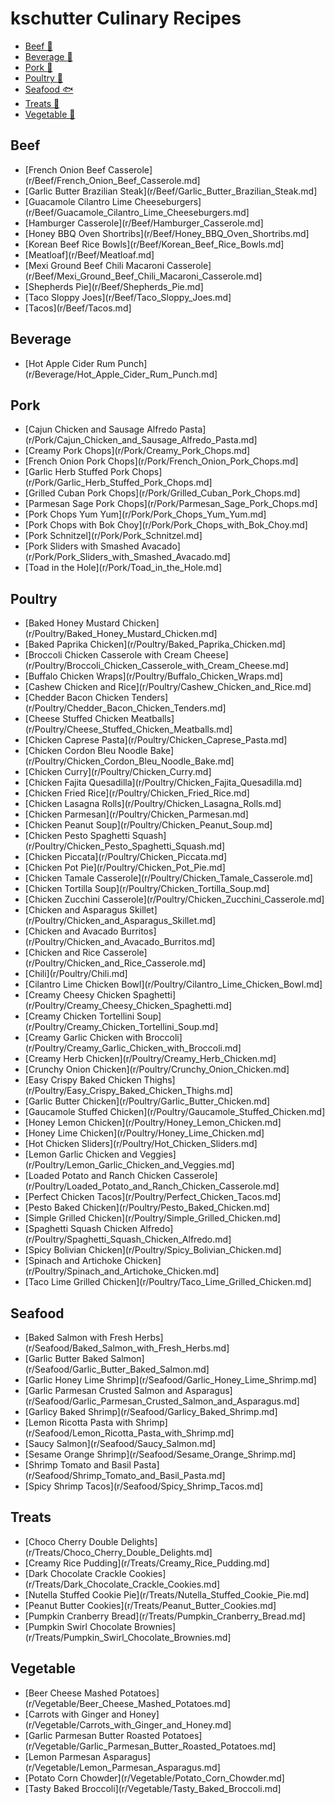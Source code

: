 # kschutter Culinary Recipes
- [Beef :cow2:](#beef)
- [Beverage :tropical_drink:](#beverage)
- [Pork :pig2:](#pork)
- [Poultry :chicken:](#poultry)
- [Seafood :fish:](#seafood)
- [Treats :cake:](#treats)
- [Vegetable :herb:](#vegetable)

## Beef
- [French Onion Beef Casserole](r/Beef/French_Onion_Beef_Casserole.md]
- [Garlic Butter Brazilian Steak](r/Beef/Garlic_Butter_Brazilian_Steak.md]
- [Guacamole Cilantro Lime Cheeseburgers](r/Beef/Guacamole_Cilantro_Lime_Cheeseburgers.md]
- [Hamburger Casserole](r/Beef/Hamburger_Casserole.md]
- [Honey BBQ Oven Shortribs](r/Beef/Honey_BBQ_Oven_Shortribs.md]
- [Korean Beef Rice Bowls](r/Beef/Korean_Beef_Rice_Bowls.md]
- [Meatloaf](r/Beef/Meatloaf.md]
- [Mexi Ground Beef Chili Macaroni Casserole](r/Beef/Mexi_Ground_Beef_Chili_Macaroni_Casserole.md]
- [Shepherds Pie](r/Beef/Shepherds_Pie.md]
- [Taco Sloppy Joes](r/Beef/Taco_Sloppy_Joes.md]
- [Tacos](r/Beef/Tacos.md]
## Beverage
- [Hot Apple Cider Rum Punch](r/Beverage/Hot_Apple_Cider_Rum_Punch.md]
## Pork
- [Cajun Chicken and Sausage Alfredo Pasta](r/Pork/Cajun_Chicken_and_Sausage_Alfredo_Pasta.md]
- [Creamy Pork Chops](r/Pork/Creamy_Pork_Chops.md]
- [French Onion Pork Chops](r/Pork/French_Onion_Pork_Chops.md]
- [Garlic Herb Stuffed Pork Chops](r/Pork/Garlic_Herb_Stuffed_Pork_Chops.md]
- [Grilled Cuban Pork Chops](r/Pork/Grilled_Cuban_Pork_Chops.md]
- [Parmesan Sage Pork Chops](r/Pork/Parmesan_Sage_Pork_Chops.md]
- [Pork Chops Yum Yum](r/Pork/Pork_Chops_Yum_Yum.md]
- [Pork Chops with Bok Choy](r/Pork/Pork_Chops_with_Bok_Choy.md]
- [Pork Schnitzel](r/Pork/Pork_Schnitzel.md]
- [Pork Sliders with Smashed Avacado](r/Pork/Pork_Sliders_with_Smashed_Avacado.md]
- [Toad in the Hole](r/Pork/Toad_in_the_Hole.md]
## Poultry
- [Baked Honey Mustard Chicken](r/Poultry/Baked_Honey_Mustard_Chicken.md]
- [Baked Paprika Chicken](r/Poultry/Baked_Paprika_Chicken.md]
- [Broccoli Chicken Casserole with Cream Cheese](r/Poultry/Broccoli_Chicken_Casserole_with_Cream_Cheese.md]
- [Buffalo Chicken Wraps](r/Poultry/Buffalo_Chicken_Wraps.md]
- [Cashew Chicken and Rice](r/Poultry/Cashew_Chicken_and_Rice.md]
- [Chedder Bacon Chicken Tenders](r/Poultry/Chedder_Bacon_Chicken_Tenders.md]
- [Cheese Stuffed Chicken Meatballs](r/Poultry/Cheese_Stuffed_Chicken_Meatballs.md]
- [Chicken Caprese Pasta](r/Poultry/Chicken_Caprese_Pasta.md]
- [Chicken Cordon Bleu Noodle Bake](r/Poultry/Chicken_Cordon_Bleu_Noodle_Bake.md]
- [Chicken Curry](r/Poultry/Chicken_Curry.md]
- [Chicken Fajita Quesadilla](r/Poultry/Chicken_Fajita_Quesadilla.md]
- [Chicken Fried Rice](r/Poultry/Chicken_Fried_Rice.md]
- [Chicken Lasagna Rolls](r/Poultry/Chicken_Lasagna_Rolls.md]
- [Chicken Parmesan](r/Poultry/Chicken_Parmesan.md]
- [Chicken Peanut Soup](r/Poultry/Chicken_Peanut_Soup.md]
- [Chicken Pesto Spaghetti Squash](r/Poultry/Chicken_Pesto_Spaghetti_Squash.md]
- [Chicken Piccata](r/Poultry/Chicken_Piccata.md]
- [Chicken Pot Pie](r/Poultry/Chicken_Pot_Pie.md]
- [Chicken Tamale Casserole](r/Poultry/Chicken_Tamale_Casserole.md]
- [Chicken Tortilla Soup](r/Poultry/Chicken_Tortilla_Soup.md]
- [Chicken Zucchini Casserole](r/Poultry/Chicken_Zucchini_Casserole.md]
- [Chicken and Asparagus Skillet](r/Poultry/Chicken_and_Asparagus_Skillet.md]
- [Chicken and Avacado Burritos](r/Poultry/Chicken_and_Avacado_Burritos.md]
- [Chicken and Rice Casserole](r/Poultry/Chicken_and_Rice_Casserole.md]
- [Chili](r/Poultry/Chili.md]
- [Cilantro Lime Chicken Bowl](r/Poultry/Cilantro_Lime_Chicken_Bowl.md]
- [Creamy Cheesy Chicken Spaghetti](r/Poultry/Creamy_Cheesy_Chicken_Spaghetti.md]
- [Creamy Chicken Tortellini Soup](r/Poultry/Creamy_Chicken_Tortellini_Soup.md]
- [Creamy Garlic Chicken with Broccoli](r/Poultry/Creamy_Garlic_Chicken_with_Broccoli.md]
- [Creamy Herb Chicken](r/Poultry/Creamy_Herb_Chicken.md]
- [Crunchy Onion Chicken](r/Poultry/Crunchy_Onion_Chicken.md]
- [Easy Crispy Baked Chicken Thighs](r/Poultry/Easy_Crispy_Baked_Chicken_Thighs.md]
- [Garlic Butter Chicken](r/Poultry/Garlic_Butter_Chicken.md]
- [Gaucamole Stuffed Chicken](r/Poultry/Gaucamole_Stuffed_Chicken.md]
- [Honey Lemon Chicken](r/Poultry/Honey_Lemon_Chicken.md]
- [Honey Lime Chicken](r/Poultry/Honey_Lime_Chicken.md]
- [Hot Chicken Sliders](r/Poultry/Hot_Chicken_Sliders.md]
- [Lemon Garlic Chicken and Veggies](r/Poultry/Lemon_Garlic_Chicken_and_Veggies.md]
- [Loaded Potato and Ranch Chicken Casserole](r/Poultry/Loaded_Potato_and_Ranch_Chicken_Casserole.md]
- [Perfect Chicken Tacos](r/Poultry/Perfect_Chicken_Tacos.md]
- [Pesto Baked Chicken](r/Poultry/Pesto_Baked_Chicken.md]
- [Simple Grilled Chicken](r/Poultry/Simple_Grilled_Chicken.md]
- [Spaghetti Squash Chicken Alfredo](r/Poultry/Spaghetti_Squash_Chicken_Alfredo.md]
- [Spicy Bolivian Chicken](r/Poultry/Spicy_Bolivian_Chicken.md]
- [Spinach and Artichoke Chicken](r/Poultry/Spinach_and_Artichoke_Chicken.md]
- [Taco Lime Grilled Chicken](r/Poultry/Taco_Lime_Grilled_Chicken.md]
## Seafood
- [Baked Salmon with Fresh Herbs](r/Seafood/Baked_Salmon_with_Fresh_Herbs.md]
- [Garlic Butter Baked Salmon](r/Seafood/Garlic_Butter_Baked_Salmon.md]
- [Garlic Honey Lime Shrimp](r/Seafood/Garlic_Honey_Lime_Shrimp.md]
- [Garlic Parmesan Crusted Salmon and Asparagus](r/Seafood/Garlic_Parmesan_Crusted_Salmon_and_Asparagus.md]
- [Garlicy Baked Shrimp](r/Seafood/Garlicy_Baked_Shrimp.md]
- [Lemon Ricotta Pasta with Shrimp](r/Seafood/Lemon_Ricotta_Pasta_with_Shrimp.md]
- [Saucy Salmon](r/Seafood/Saucy_Salmon.md]
- [Sesame Orange Shrimp](r/Seafood/Sesame_Orange_Shrimp.md]
- [Shrimp Tomato and Basil Pasta](r/Seafood/Shrimp_Tomato_and_Basil_Pasta.md]
- [Spicy Shrimp Tacos](r/Seafood/Spicy_Shrimp_Tacos.md]
## Treats
- [Choco Cherry Double Delights](r/Treats/Choco_Cherry_Double_Delights.md]
- [Creamy Rice Pudding](r/Treats/Creamy_Rice_Pudding.md]
- [Dark Chocolate Crackle Cookies](r/Treats/Dark_Chocolate_Crackle_Cookies.md]
- [Nutella Stuffed Cookie Pie](r/Treats/Nutella_Stuffed_Cookie_Pie.md]
- [Peanut Butter Cookies](r/Treats/Peanut_Butter_Cookies.md]
- [Pumpkin Cranberry Bread](r/Treats/Pumpkin_Cranberry_Bread.md]
- [Pumpkin Swirl Chocolate Brownies](r/Treats/Pumpkin_Swirl_Chocolate_Brownies.md]
## Vegetable
- [Beer Cheese Mashed Potatoes](r/Vegetable/Beer_Cheese_Mashed_Potatoes.md]
- [Carrots with Ginger and Honey](r/Vegetable/Carrots_with_Ginger_and_Honey.md]
- [Garlic Parmesan Butter Roasted Potatoes](r/Vegetable/Garlic_Parmesan_Butter_Roasted_Potatoes.md]
- [Lemon Parmesan Asparagus](r/Vegetable/Lemon_Parmesan_Asparagus.md]
- [Potato Corn Chowder](r/Vegetable/Potato_Corn_Chowder.md]
- [Tasty Baked Broccoli](r/Vegetable/Tasty_Baked_Broccoli.md]